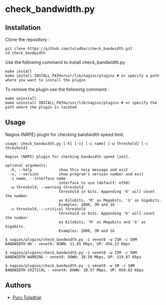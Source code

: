 # check_bandwidth.py

## Installation

Clone the repository : 

```
git clone https://github.com/tuladhar/check_bandwidth.git 
cd check_bandwidth
```

Use the following command to install check_bandwidth.py

```
make install
make install INSTALL_PATH=/usr/lib/nagios/plugins # or specify a path where you want to install the plugin
```

To remove the plugin use the following command : 

```
make uninstall
make uninstall INSTALL_PATH=/usr/lib/nagios/plugins # or specify the path where the plugin is located 
```

## Usage

Nagios (NRPE) plugin for checking bandwidth speed limit.

```usage
usage: check_bandwidth.py [-h] [-v] [-i name] [-w threshold] [-c threshold]

Nagios (NRPE) plugin for checking bandwidth speed limit.

optional arguments:
  -h, --help            show this help message and exit
  -v, --version         show program's version number and exit
  -i name, --interface name
                        interface to use (default: eth0)
  -w threshold, --warning threshold
                        threshold in bits. Appending 'K' will count the number
                        as Kilobits, 'M' as Megabits, 'G' as Gigabits.
                        Examples: 200K, 3M and 1G
  -c threshold, --critical threshold
                        threshold in bits. Appending 'K' will count the number
                        as Kilobits, 'M' as Megabits and 'G' as Gigabits.
                        Examples: 200K, 3M and 1G
```

```shell
$ nagios/plugins/check_bandwidth.py -i venet0 -w 25M -c 50M
BANDWIDTH OK - venet0: DOWN: 11.85 Mbps, UP: 456.23 Kbps

$ nagios/plugins/check_bandwidth.py -i venet0 -w 25M -c 50M
BANDWIDTH WARNING - venet0: DOWN: 38.50 Mbps, UP: 519.87 Kbps

$ nagios/plugins/check_bandwidth.py -i venet0 -w 1M -c 10M
BANDWIDTH CRITICAL - venet0: DOWN: 38.57 Mbps, UP: 850.02 Kbps
```

## Authors
- [Puru Tuladhar](https://github.com/tuladhar)
